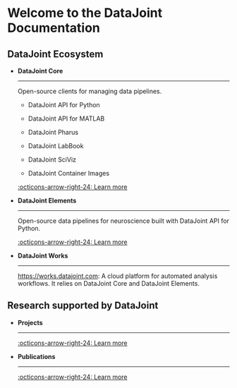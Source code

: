 # Welcome to the DataJoint Documentation

<h2> DataJoint Ecosystem </h2>

<div class="grid cards" markdown>

-   **DataJoint Core**

     ---

     Open-source clients for managing data pipelines.

     - DataJoint API for Python

     - DataJoint API for MATLAB

     - DataJoint Pharus

     - DataJoint LabBook

     - DataJoint SciViz

     - DataJoint Container Images

     [:octicons-arrow-right-24: Learn more](./core/)
    
-   **DataJoint Elements**

     ---

     Open-source data pipelines for neuroscience built with DataJoint API for Python.

     [:octicons-arrow-right-24: Learn more](./elements/)

-   **DataJoint Works**

     ---

     https://works.datajoint.com:  A cloud platform for automated analysis workflows. It relies on DataJoint Core and DataJoint Elements.

</div>

<h2> Research supported by DataJoint </h2>

<div class="grid cards" markdown>

-   **Projects**

     ---

     [:octicons-arrow-right-24: Learn more](./projects/)

-   **Publications**

     ---

     [:octicons-arrow-right-24: Learn more](./publications/)

</div>
